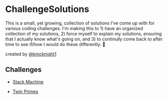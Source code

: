 # ChallengeSolutions

This is a small, yet growing, collection of solutions I've come up with for various coding challenges. I'm making this to 1) have an organized collection of my solutions, 2) force myself to explain my solutions, ensuring that I actually know what's going on, and 3) to continully come back to after time to see if/how I would do these differently. :dancer:

created by [@kmcknight1](https://github.com/kmcknight1)

## Challenges

- [Stack Machine](https://github.com/kmcknight1/ChallengeSolutions/blob/master/Challenges/StackMachine/stackMachine.md)

- [Twin Primes](/Challenges/TwinPrimes)

